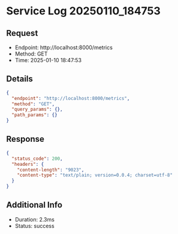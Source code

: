 # Service Log 20250110_184753

## Request
- Endpoint: http://localhost:8000/metrics
- Method: GET
- Time: 2025-01-10 18:47:53

## Details
```json
{
  "endpoint": "http://localhost:8000/metrics",
  "method": "GET",
  "query_params": {},
  "path_params": {}
}
```

## Response
```json
{
  "status_code": 200,
  "headers": {
    "content-length": "9023",
    "content-type": "text/plain; version=0.0.4; charset=utf-8"
  }
}
```

## Additional Info
- Duration: 2.3ms
- Status: success

